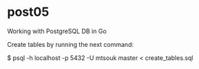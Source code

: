# post05
Working with PostgreSQL DB in Go

Create tables by running the next command:

$ psql -h localhost -p 5432 -U mtsouk master < create_tables.sql
